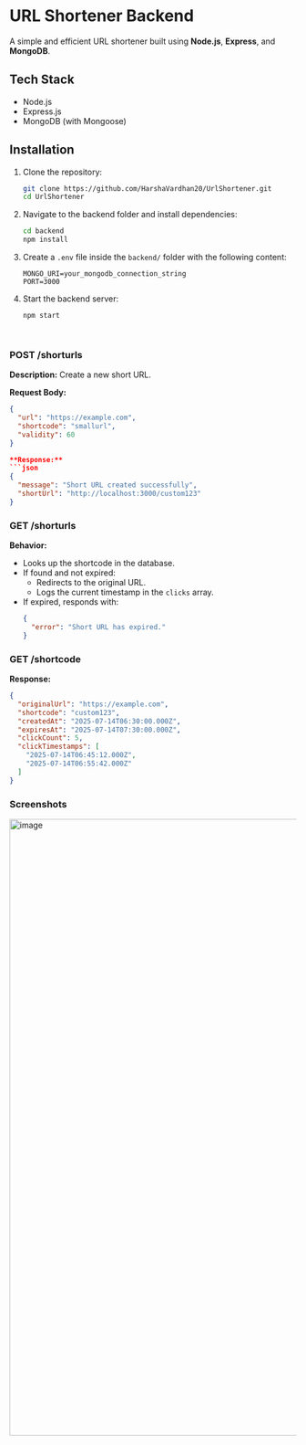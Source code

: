 
# URL Shortener Backend

A simple and efficient URL shortener built using **Node.js**, **Express**, and **MongoDB**.


## Tech Stack

- Node.js
- Express.js
- MongoDB (with Mongoose)

## Installation

1. Clone the repository:
   ```bash
   git clone https://github.com/HarshaVardhan20/UrlShortener.git
   cd UrlShortener
2. Navigate to the backend folder and install dependencies:
   ```bash
   cd backend
   npm install
3. Create a `.env` file inside the `backend/` folder with the following content:

   ```env
   MONGO_URI=your_mongodb_connection_string
   PORT=3000

4. Start the backend server:

   ```bash
   npm start




### POST /shorturls

**Description:** Create a new short URL.

**Request Body:**
```json
{
  "url": "https://example.com",
  "shortcode": "smallurl",
  "validity": 60
}

**Response:**
```json
{
  "message": "Short URL created successfully",
  "shortUrl": "http://localhost:3000/custom123"
}

```
### GET /shorturls

**Behavior:**
- Looks up the shortcode in the database.
- If found and not expired:
  - Redirects to the original URL.
  - Logs the current timestamp in the `clicks` array.
- If expired, responds with:
  ```json
  {
    "error": "Short URL has expired."
  }

### GET /shortcode
**Response:**
```json
{
  "originalUrl": "https://example.com",
  "shortcode": "custom123",
  "createdAt": "2025-07-14T06:30:00.000Z",
  "expiresAt": "2025-07-14T07:30:00.000Z",
  "clickCount": 5,
  "clickTimestamps": [
    "2025-07-14T06:45:12.000Z",
    "2025-07-14T06:55:42.000Z"
  ]
}
```


### Screenshots

<img width="1920" height="1080" alt="image" src="https://github.com/user-attachments/assets/3a969b47-06e4-453a-91de-a6455e470548" />

